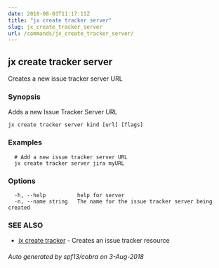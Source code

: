 ```yaml
---
date: 2018-08-03T11:17:11Z
title: "jx create tracker server"
slug: jx_create_tracker_server
url: /commands/jx_create_tracker_server/
---
```

## jx create tracker server

Creates a new issue tracker server URL

### Synopsis

Adds a new Issue Tracker Server URL

```
jx create tracker server kind [url] [flags]
```

### Examples

```
  # Add a new issue tracker server URL
  jx create tracker server jira myURL
```

### Options

```
  -h, --help          help for server
  -n, --name string   The name for the issue tracker server being created
```

### SEE ALSO

* [jx create tracker](/commands/jx_create_tracker/)	 - Creates an issue tracker resource

###### Auto generated by spf13/cobra on 3-Aug-2018
